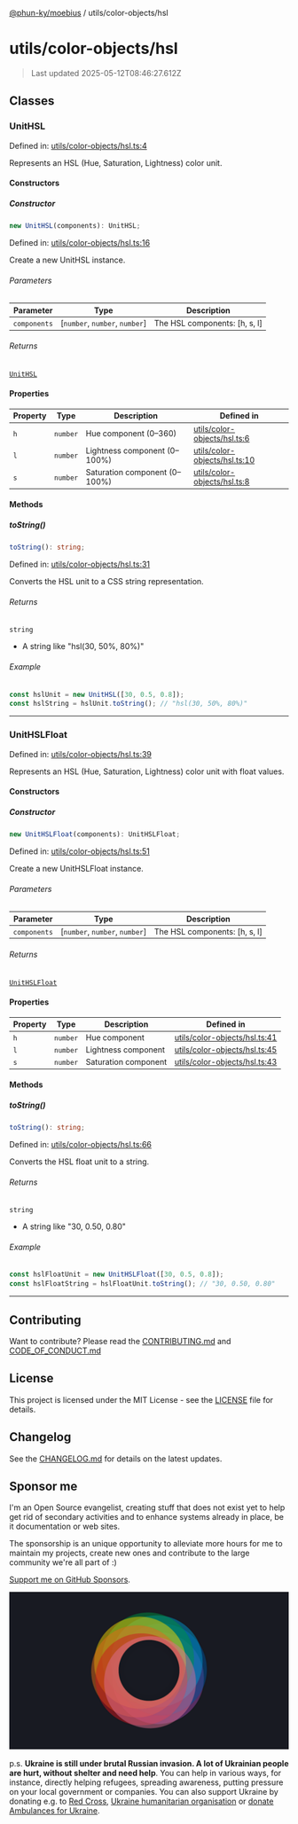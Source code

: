 [@phun-ky/moebius](../../README.md) / utils/color-objects/hsl

# utils/color-objects/hsl

> Last updated 2025-05-12T08:46:27.612Z

##

## Classes

### UnitHSL

Defined in: [utils/color-objects/hsl.ts:4](https://github.com/phun-ky/moebius/blob/main/src/utils/color-objects/hsl.ts#L4)

Represents an HSL (Hue, Saturation, Lightness) color unit.

#### Constructors

##### Constructor

```ts
new UnitHSL(components): UnitHSL;
```

Defined in: [utils/color-objects/hsl.ts:16](https://github.com/phun-ky/moebius/blob/main/src/utils/color-objects/hsl.ts#L16)

Create a new UnitHSL instance.

###### Parameters

| Parameter    | Type                            | Description                    |
| ------------ | ------------------------------- | ------------------------------ |
| `components` | \[`number`, `number`, `number`] | The HSL components: \[h, s, l] |

###### Returns

[`UnitHSL`](#unithsl)

#### Properties

| Property           | Type     | Description                   | Defined in                                                                                                       |
| ------------------ | -------- | ----------------------------- | ---------------------------------------------------------------------------------------------------------------- |
| <a id="h"></a> `h` | `number` | Hue component (0–360)         | [utils/color-objects/hsl.ts:6](https://github.com/phun-ky/moebius/blob/main/src/utils/color-objects/hsl.ts#L6)   |
| <a id="l"></a> `l` | `number` | Lightness component (0–100%)  | [utils/color-objects/hsl.ts:10](https://github.com/phun-ky/moebius/blob/main/src/utils/color-objects/hsl.ts#L10) |
| <a id="s"></a> `s` | `number` | Saturation component (0–100%) | [utils/color-objects/hsl.ts:8](https://github.com/phun-ky/moebius/blob/main/src/utils/color-objects/hsl.ts#L8)   |

#### Methods

##### toString()

```ts
toString(): string;
```

Defined in: [utils/color-objects/hsl.ts:31](https://github.com/phun-ky/moebius/blob/main/src/utils/color-objects/hsl.ts#L31)

Converts the HSL unit to a CSS string representation.

###### Returns

`string`

- A string like "hsl(30, 50%, 80%)"

###### Example

```ts
const hslUnit = new UnitHSL([30, 0.5, 0.8]);
const hslString = hslUnit.toString(); // "hsl(30, 50%, 80%)"
```

---

### UnitHSLFloat

Defined in: [utils/color-objects/hsl.ts:39](https://github.com/phun-ky/moebius/blob/main/src/utils/color-objects/hsl.ts#L39)

Represents an HSL (Hue, Saturation, Lightness) color unit with float values.

#### Constructors

##### Constructor

```ts
new UnitHSLFloat(components): UnitHSLFloat;
```

Defined in: [utils/color-objects/hsl.ts:51](https://github.com/phun-ky/moebius/blob/main/src/utils/color-objects/hsl.ts#L51)

Create a new UnitHSLFloat instance.

###### Parameters

| Parameter    | Type                            | Description                    |
| ------------ | ------------------------------- | ------------------------------ |
| `components` | \[`number`, `number`, `number`] | The HSL components: \[h, s, l] |

###### Returns

[`UnitHSLFloat`](#unithslfloat)

#### Properties

| Property             | Type     | Description          | Defined in                                                                                                       |
| -------------------- | -------- | -------------------- | ---------------------------------------------------------------------------------------------------------------- |
| <a id="h-1"></a> `h` | `number` | Hue component        | [utils/color-objects/hsl.ts:41](https://github.com/phun-ky/moebius/blob/main/src/utils/color-objects/hsl.ts#L41) |
| <a id="l-1"></a> `l` | `number` | Lightness component  | [utils/color-objects/hsl.ts:45](https://github.com/phun-ky/moebius/blob/main/src/utils/color-objects/hsl.ts#L45) |
| <a id="s-1"></a> `s` | `number` | Saturation component | [utils/color-objects/hsl.ts:43](https://github.com/phun-ky/moebius/blob/main/src/utils/color-objects/hsl.ts#L43) |

#### Methods

##### toString()

```ts
toString(): string;
```

Defined in: [utils/color-objects/hsl.ts:66](https://github.com/phun-ky/moebius/blob/main/src/utils/color-objects/hsl.ts#L66)

Converts the HSL float unit to a string.

###### Returns

`string`

- A string like "30, 0.50, 0.80"

###### Example

```ts
const hslFloatUnit = new UnitHSLFloat([30, 0.5, 0.8]);
const hslFloatString = hslFloatUnit.toString(); // "30, 0.50, 0.80"
```

---

## Contributing

Want to contribute? Please read the [CONTRIBUTING.md](https://github.com/phun-ky/moebius/blob/main/CONTRIBUTING.md) and [CODE_OF_CONDUCT.md](https://github.com/phun-ky/moebius/blob/main/CODE_OF_CONDUCT.md)

## License

This project is licensed under the MIT License - see the [LICENSE](https://github.com/phun-ky/moebius/blob/main/LICENSE) file for details.

## Changelog

See the [CHANGELOG.md](https://github.com/phun-ky/moebius/blob/main/CHANGELOG.md) for details on the latest updates.

## Sponsor me

I'm an Open Source evangelist, creating stuff that does not exist yet to help get rid of secondary activities and to enhance systems already in place, be it documentation or web sites.

The sponsorship is an unique opportunity to alleviate more hours for me to maintain my projects, create new ones and contribute to the large community we're all part of :)

[Support me on GitHub Sponsors](https://github.com/sponsors/phun-ky).

![logo](https://github.com/phun-ky/moebius/blob/main/public/images/logo/logo-ring.png?raw=true)

p.s. **Ukraine is still under brutal Russian invasion. A lot of Ukrainian people are hurt, without shelter and need help**. You can help in various ways, for instance, directly helping refugees, spreading awareness, putting pressure on your local government or companies. You can also support Ukraine by donating e.g. to [Red Cross](https://www.icrc.org/en/donate/ukraine), [Ukraine humanitarian organisation](https://savelife.in.ua/en/donate-en/#donate-army-card-weekly) or [donate Ambulances for Ukraine](https://www.gofundme.com/f/help-to-save-the-lives-of-civilians-in-a-war-zone).
